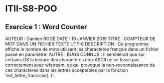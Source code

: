 # ITII-S8-POO

## Exercice 1 : Word Counter

AUTEUR : Damien ROGÉ
DATE : 19 JANVIER 2019
TITRE : COMPTEUR DE MOT DANS UN FICHIER TEXTE UTF-8
DESCRIPTION : Ce programme affiche le nombre de mots utilisant les charactères français 
    dans un fichier passé en paramètre.
AUTRE : BUGS CONNUS : Il semblerait que sur certains OS la lecture des charactères 
    non-ASCII ne se fasse pas correctement avec wfstream, ce qui provoque la 
    non-reconnaissance de ces charactères dans les lettres acceptables par la 
    fonction 'est_lettre_francaise(..)'.
